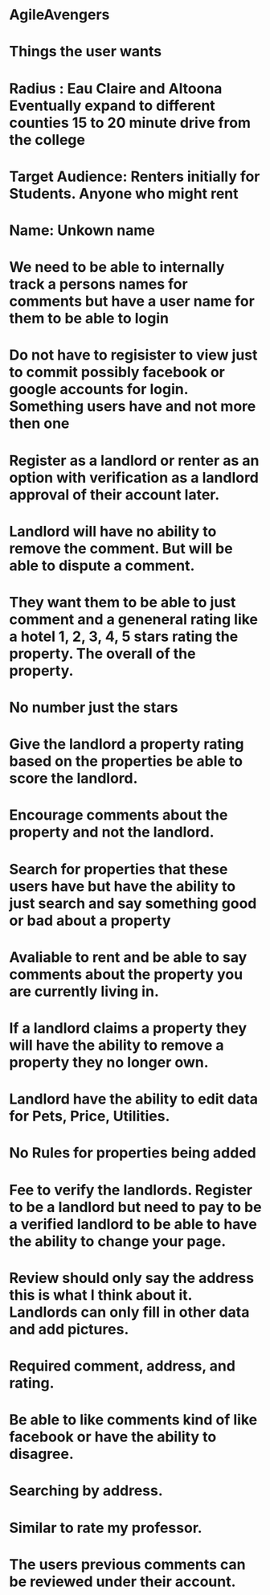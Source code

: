 # AgileAvengers

# Things the user wants
# Radius : Eau Claire and Altoona Eventually expand to different counties 15 to 20 minute drive from the college

# Target Audience: Renters initially for Students. Anyone who might rent

# Name: Unkown name

# We need to be able to internally track a persons names for comments but have a user name for them to be able to login

# Do not have to regisister to view just to commit possibly facebook or google accounts for login. Something users have and not more then one

# Register as a landlord or renter as an option with verification as a landlord approval of their account later.

# Landlord will have no ability to remove the comment. But will be able to dispute a comment.

# They want them to be able to just comment and a geneneral rating like a hotel 1, 2, 3, 4, 5 stars rating the property. The overall of the property.

# No number just the stars

# Give the landlord a property rating based on the properties be able to score the landlord. 

# Encourage comments about the property and not the landlord. 

# Search for properties that these users have but have the ability to just search and say something good or bad about a property

# Avaliable to rent and be able to say comments about the property you are currently living in. 

# If a landlord claims a property they will have the ability to remove a property they no longer own.

# Landlord have the ability to edit data for Pets, Price, Utilities. 

# No Rules for properties being added 

# Fee to verify the landlords. Register to be a landlord but need to pay to be a verified landlord to be able to have the ability to change your page.

# Review should only say the address this is what I think about it. Landlords can only fill in other data and add pictures.

# Required comment, address, and rating. 

# Be able to like comments kind of like facebook or have the ability to disagree. 

# Searching by address.

# Similar to rate my professor.

# The users previous comments can be reviewed under their account. 

# 